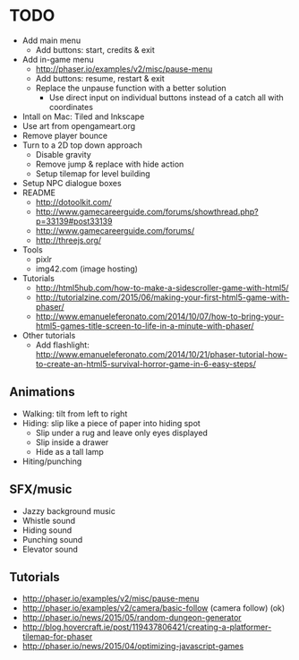 TODO
====
* Add main menu
	* Add buttons: start, credits & exit
* Add in-game menu
	* http://phaser.io/examples/v2/misc/pause-menu
	* Add buttons: resume, restart & exit
	* Replace the unpause function with a better solution
		* Use direct input on individual buttons instead of a catch all with coordinates
* Intall on Mac: Tiled and Inkscape
* Use art from opengameart.org
* Remove player bounce
* Turn to a 2D top down approach
	* Disable gravity
	* Remove jump & replace with hide action
	* Setup tilemap for level building
* Setup NPC dialogue boxes
* README
	* http://dotoolkit.com/
	* http://www.gamecareerguide.com/forums/showthread.php?p=33139#post33139
	* http://www.gamecareerguide.com/forums/
	* http://threejs.org/
* Tools
	* pixlr
	* img42.com (image hosting)
* Tutorials
	* http://html5hub.com/how-to-make-a-sidescroller-game-with-html5/
	* http://tutorialzine.com/2015/06/making-your-first-html5-game-with-phaser/
	* http://www.emanueleferonato.com/2014/10/07/how-to-bring-your-html5-games-title-screen-to-life-in-a-minute-with-phaser/
* Other tutorials
	* Add flashlight: http://www.emanueleferonato.com/2014/10/21/phaser-tutorial-how-to-create-an-html5-survival-horror-game-in-6-easy-steps/

Animations
----------
* Walking: tilt from left to right
* Hiding: slip like a piece of paper into hiding spot
	* Slip under a rug and leave only eyes displayed
	* Slip inside a drawer
	* Hide as a tall lamp
* Hiting/punching

SFX/music
---------
* Jazzy background music
* Whistle sound
* Hiding sound
* Punching sound
* Elevator sound

Tutorials
---------
* http://phaser.io/examples/v2/misc/pause-menu
* http://phaser.io/examples/v2/camera/basic-follow (camera follow) (ok)
* http://phaser.io/news/2015/05/random-dungeon-generator
* http://blog.hovercraft.ie/post/119437806421/creating-a-platformer-tilemap-for-phaser
* http://phaser.io/news/2015/04/optimizing-javascript-games